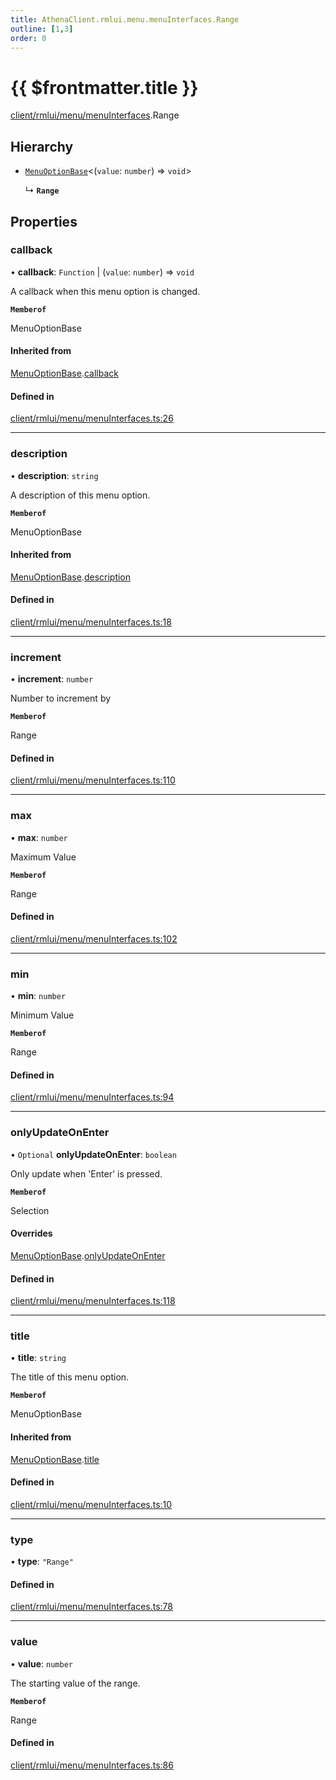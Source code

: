 ```yaml
---
title: AthenaClient.rmlui.menu.menuInterfaces.Range
outline: [1,3]
order: 0
---
```


# {{ $frontmatter.title }}


[client/rmlui/menu/menuInterfaces](../modules/client_rmlui_menu_menuInterfaces.md).Range

## Hierarchy

- [`MenuOptionBase`](client_rmlui_menu_menuInterfaces_Internal_MenuOptionBase.md)<(`value`: `number`) => `void`\>

  ↳ **`Range`**

## Properties

### callback

• **callback**: `Function` \| (`value`: `number`) => `void`

A callback when this menu option is changed.

**`Memberof`**

MenuOptionBase

#### Inherited from

[MenuOptionBase](client_rmlui_menu_menuInterfaces_Internal_MenuOptionBase.md).[callback](client_rmlui_menu_menuInterfaces_Internal_MenuOptionBase.md#callback)

#### Defined in

[client/rmlui/menu/menuInterfaces.ts:26](https://github.com/Stuyk/altv-athena/blob/6013452/src/core/client/rmlui/menu/menuInterfaces.ts#L26)

___

### description

• **description**: `string`

A description of this menu option.

**`Memberof`**

MenuOptionBase

#### Inherited from

[MenuOptionBase](client_rmlui_menu_menuInterfaces_Internal_MenuOptionBase.md).[description](client_rmlui_menu_menuInterfaces_Internal_MenuOptionBase.md#description)

#### Defined in

[client/rmlui/menu/menuInterfaces.ts:18](https://github.com/Stuyk/altv-athena/blob/6013452/src/core/client/rmlui/menu/menuInterfaces.ts#L18)

___

### increment

• **increment**: `number`

Number to increment by

**`Memberof`**

Range

#### Defined in

[client/rmlui/menu/menuInterfaces.ts:110](https://github.com/Stuyk/altv-athena/blob/6013452/src/core/client/rmlui/menu/menuInterfaces.ts#L110)

___

### max

• **max**: `number`

Maximum Value

**`Memberof`**

Range

#### Defined in

[client/rmlui/menu/menuInterfaces.ts:102](https://github.com/Stuyk/altv-athena/blob/6013452/src/core/client/rmlui/menu/menuInterfaces.ts#L102)

___

### min

• **min**: `number`

Minimum Value

**`Memberof`**

Range

#### Defined in

[client/rmlui/menu/menuInterfaces.ts:94](https://github.com/Stuyk/altv-athena/blob/6013452/src/core/client/rmlui/menu/menuInterfaces.ts#L94)

___

### onlyUpdateOnEnter

• `Optional` **onlyUpdateOnEnter**: `boolean`

Only update when 'Enter' is pressed.

**`Memberof`**

Selection

#### Overrides

[MenuOptionBase](client_rmlui_menu_menuInterfaces_Internal_MenuOptionBase.md).[onlyUpdateOnEnter](client_rmlui_menu_menuInterfaces_Internal_MenuOptionBase.md#onlyUpdateOnEnter)

#### Defined in

[client/rmlui/menu/menuInterfaces.ts:118](https://github.com/Stuyk/altv-athena/blob/6013452/src/core/client/rmlui/menu/menuInterfaces.ts#L118)

___

### title

• **title**: `string`

The title of this menu option.

**`Memberof`**

MenuOptionBase

#### Inherited from

[MenuOptionBase](client_rmlui_menu_menuInterfaces_Internal_MenuOptionBase.md).[title](client_rmlui_menu_menuInterfaces_Internal_MenuOptionBase.md#title)

#### Defined in

[client/rmlui/menu/menuInterfaces.ts:10](https://github.com/Stuyk/altv-athena/blob/6013452/src/core/client/rmlui/menu/menuInterfaces.ts#L10)

___

### type

• **type**: ``"Range"``

#### Defined in

[client/rmlui/menu/menuInterfaces.ts:78](https://github.com/Stuyk/altv-athena/blob/6013452/src/core/client/rmlui/menu/menuInterfaces.ts#L78)

___

### value

• **value**: `number`

The starting value of the range.

**`Memberof`**

Range

#### Defined in

[client/rmlui/menu/menuInterfaces.ts:86](https://github.com/Stuyk/altv-athena/blob/6013452/src/core/client/rmlui/menu/menuInterfaces.ts#L86)
